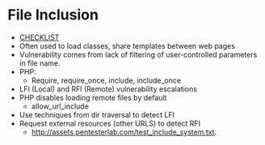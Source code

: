 # File Inclusion
* [CHECKLIST](https://www.onsecurity.io/blog/file-upload-checklist/#magic-byte-forgery)
* Often used to load classes, share templates between web pages
* Vulnerability comes from lack of filtering of user-controlled parameters in file name.
* PHP:
   	* Require, require_once, include, include_once
* LFI (Local) and RFI (Remote) vulnerability escalations
* PHP disables loading remote files by default
   	* allow_url_include
* Use techniques from dir traversal to detect LFI
* Request external resources (other URLS) to detect RFI
   	*  http://assets.pentesterlab.com/test_include_system.txt.

